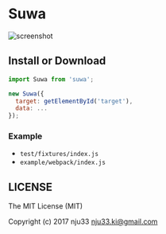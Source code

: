 # Suwa

<!-- [![XO code style](https://img.shields.io/badge/code_style-XO-5ed9c7.svg)](https://github.com/sindresorhus/xo)

[![Build Status](https://travis-ci.org/nju33/suwa.svg?branch=master)](https://travis-ci.org/nju33/suwa) -->


![screenshot](https://github.com/nju33/suwa/raw/master/images/screenshot.gif?raw=true)

## Install or Download
<!--
```sh
yarn add suwa
npm i -S suwa
```

Or access to [releases page](https://github.com/nju33/suwa/releases).
Then, download the latest version.

## Usage

First, if you read as a separate file

```html
<script src="/path/tp/suwa.js"></script>
```
-->

```js
import Suwa from 'suwa';

new Suwa({
  target: getElementById('target'),
  data: ...
});
```

### Example

- `test/fixtures/index.js`
- `example/webpack/index.js`

## LICENSE

The MIT License (MIT)

Copyright (c) 2017 nju33 <nju33.ki@gmail.com>
